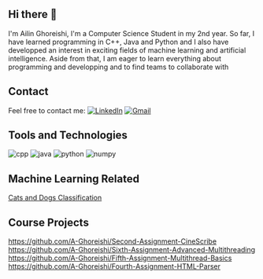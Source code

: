 ## Hi there 👋

I'm Ailin Ghoreishi, I'm a Computer Science Student in my 2nd year. So far, I have learned programming in C++, Java and Python and I also have developped an interest in exciting fields of machine learning and artificial intelligence. Aside from that, I am eager to learn everything about programming and developping and to find teams to collaborate with

## Contact
Feel free to contact me:
[![LinkedIn](https://img.shields.io/badge/LinkedIn-0077B5?style=flat&logo=linkedin&logoColor=white)](https://www.linkedin.com/in/ailinghoreishi)
[![Gmail](https://img.shields.io/badge/Gmail-EA4335?style=flat&logo=gmail&logoColor=white)](aghoreishi2004@gmail.com)


## Tools and Technologies
![cpp](https://camo.githubusercontent.com/cd7e24b6d077658f419aaa173b20cde5cadb5fe3ed659fb0848b95e4037a46b1/68747470733a2f2f63646e2e6a7364656c6976722e6e65742f67682f64657669636f6e732f64657669636f6e2f69636f6e732f63706c7573706c75732f63706c7573706c75732d6f726967696e616c2e737667)
![java](https://camo.githubusercontent.com/0d4b500c99671bf83bcb747e4f25f3da28765f2bbb4cdd9733c09f9a46381aaa/68747470733a2f2f63646e2e6a7364656c6976722e6e65742f67682f64657669636f6e732f64657669636f6e2f69636f6e732f6a6176612f6a6176612d6f726967696e616c2e737667)
![python](https://camo.githubusercontent.com/d1652ce9d9e41d898ea03bd8772e8accb903947dc6bba2a410d76462f7d63d1b/68747470733a2f2f63646e2e6a7364656c6976722e6e65742f67682f64657669636f6e732f64657669636f6e2f69636f6e732f707974686f6e2f707974686f6e2d6f726967696e616c2e737667)
![numpy](https://camo.githubusercontent.com/b5a316a445d392b6f33cf315ebae56acecb547a7ac3a62c6931eb81ddbc813c6/68747470733a2f2f63646e2e6a7364656c6976722e6e65742f67682f64657669636f6e732f64657669636f6e2f69636f6e732f6e756d70792f6e756d70792d6f726967696e616c2e737667)

## Machine Learning Related
[Cats and Dogs Classification](https://github.com/A-Ghoreishi/Machine-learning-Cats-and-Dogs)

## Course Projects
https://github.com/A-Ghoreishi/Second-Assignment-CineScribe
https://github.com/A-Ghoreishi/Sixth-Assignment-Advanced-Multithreading
https://github.com/A-Ghoreishi/Fifth-Assignment-Multithread-Basics
https://github.com/A-Ghoreishi/Fourth-Assignment-HTML-Parser


